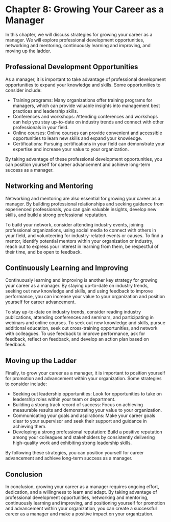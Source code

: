 Chapter 8: Growing Your Career as a Manager
===========================================

In this chapter, we will discuss strategies for growing your career as a manager. We will explore professional development opportunities, networking and mentoring, continuously learning and improving, and moving up the ladder.

Professional Development Opportunities
--------------------------------------

As a manager, it is important to take advantage of professional development opportunities to expand your knowledge and skills. Some opportunities to consider include:

* Training programs: Many organizations offer training programs for managers, which can provide valuable insights into management best practices and leadership skills.
* Conferences and workshops: Attending conferences and workshops can help you stay up-to-date on industry trends and connect with other professionals in your field.
* Online courses: Online courses can provide convenient and accessible opportunities to learn new skills and expand your knowledge.
* Certifications: Pursuing certifications in your field can demonstrate your expertise and increase your value to your organization.

By taking advantage of these professional development opportunities, you can position yourself for career advancement and achieve long-term success as a manager.

Networking and Mentoring
------------------------

Networking and mentoring are also essential for growing your career as a manager. By building professional relationships and seeking guidance from experienced professionals, you can gain valuable insights, develop new skills, and build a strong professional reputation.

To build your network, consider attending industry events, joining professional organizations, using social media to connect with others in your field, and volunteering for industry-related events or causes. To find a mentor, identify potential mentors within your organization or industry, reach out to express your interest in learning from them, be respectful of their time, and be open to feedback.

Continuously Learning and Improving
-----------------------------------

Continuously learning and improving is another key strategy for growing your career as a manager. By staying up-to-date on industry trends, seeking out new knowledge and skills, and using feedback to improve performance, you can increase your value to your organization and position yourself for career advancement.

To stay up-to-date on industry trends, consider reading industry publications, attending conferences and seminars, and participating in webinars and online courses. To seek out new knowledge and skills, pursue additional education, seek out cross-training opportunities, and network with colleagues. To use feedback to improve performance, ask for feedback, reflect on feedback, and develop an action plan based on feedback.

Moving up the Ladder
--------------------

Finally, to grow your career as a manager, it is important to position yourself for promotion and advancement within your organization. Some strategies to consider include:

* Seeking out leadership opportunities: Look for opportunities to take on leadership roles within your team or department.
* Building a strong track record of success: Focus on achieving measurable results and demonstrating your value to your organization.
* Communicating your goals and aspirations: Make your career goals clear to your supervisor and seek their support and guidance in achieving them.
* Developing a strong professional reputation: Build a positive reputation among your colleagues and stakeholders by consistently delivering high-quality work and exhibiting strong leadership skills.

By following these strategies, you can position yourself for career advancement and achieve long-term success as a manager.

Conclusion
----------

In conclusion, growing your career as a manager requires ongoing effort, dedication, and a willingness to learn and adapt. By taking advantage of professional development opportunities, networking and mentoring, continuously learning and improving, and positioning yourself for promotion and advancement within your organization, you can create a successful career as a manager and make a positive impact on your organization.
